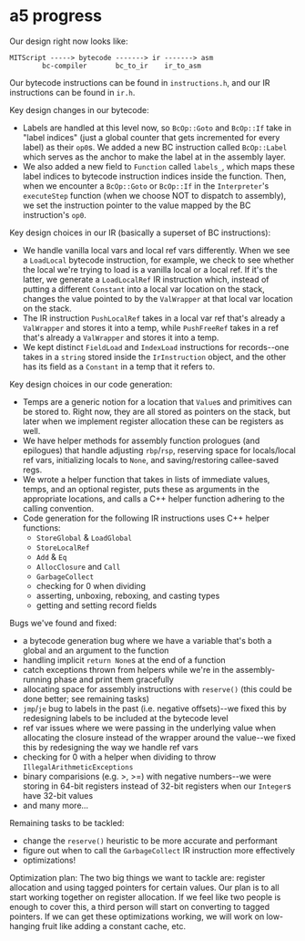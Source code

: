 # a5 progress

Our design right now looks like:

    MITScript -----> bytecode -------> ir -------> asm
            bc-compiler       bc_to_ir    ir_to_asm

Our bytecode instructions can be found in `instructions.h`, and our IR instructions can be found in `ir.h`.

Key design changes in our bytecode:
* Labels are handled at this level now, so `BcOp::Goto` and `BcOp::If` take in "label indices" (just a global counter that gets incremented for every label) as their `op0`s. We added a new BC instruction called `BcOp::Label` which serves as the anchor to make the label at in the assembly layer.
* We also added a new field to `Function` called `labels_`, which maps these label indices to bytecode instruction indices inside the function. Then, when we encounter a `BcOp::Goto` or `BcOp::If` in the `Interpreter`'s `executeStep` function (when we choose NOT to dispatch to assembly), we set the instruction pointer to the value mapped by the BC instruction's `op0`.

Key design choices in our IR (basically a superset of BC instructions):
* We handle vanilla local vars and local ref vars differently. When we see a `LoadLocal` bytecode instruction, for example, we check to see whether the local we're trying to load is a vanilla local or a local ref. If it's the latter, we generate a `LoadLocalRef` IR instruction which, instead of putting a different `Constant` into a local var location on the stack, changes the value pointed to by the `ValWrapper` at that local var location on the stack.
* The IR instruction `PushLocalRef` takes in a local var ref that's already a `ValWrapper` and stores it into a temp, while `PushFreeRef` takes in a ref that's already a `ValWrapper` and stores it into a temp.
* We kept distinct `FieldLoad` and `IndexLoad` instructions for records--one takes in a `string` stored inside the `IrInstruction` object, and the other has its field as a `Constant` in a temp that it refers to.

Key design choices in our code generation:
* Temps are a generic notion for a location that `Value`s and primitives can be stored to. Right now, they are all stored as pointers on the stack, but later when we implement register allocation these can be registers as well.
* We have helper methods for assembly function prologues (and epilogues) that handle adjusting `rbp`/`rsp`, reserving space for locals/local ref vars, initializing locals to `None`, and saving/restoring callee-saved regs.
* We wrote a helper function that takes in lists of immediate values, temps, and an optional register, puts these as arguments in the appropriate locations, and calls a C++ helper function adhering to the calling convention.
* Code generation for the following IR instructions uses C++ helper functions:
  * `StoreGlobal` & `LoadGlobal`
  * `StoreLocalRef`
  * `Add` & `Eq`
  * `AllocClosure` and `Call`
  * `GarbageCollect`
  * checking for 0 when dividing
  * asserting, unboxing, reboxing, and casting types
  * getting and setting record fields

Bugs we've found and fixed:
* a bytecode generation bug where we have a variable that's both a global and an argument to the function
* handling implicit `return None`s at the end of a function
* catch exceptions thrown from helpers while we're in the assembly-running phase and print them gracefully
* allocating space for assembly instructions with `reserve()` (this could be done better; see remaining tasks)
* `jmp`/`je` bug to labels in the past (i.e. negative offsets)--we fixed this by redesigning labels to be included at the bytecode level
* ref var issues where we were passing in the underlying value when allocating the closure instead of the wrapper around the value--we fixed this by redesigning the way we handle ref vars
* checking for 0 with a helper when dividing to throw `IllegalArithmeticExceptions`
* binary comparisions (e.g. >, >=) with negative numbers--we were storing in 64-bit registers instead of 32-bit registers when our `Integer`s have 32-bit values
* and many more...

Remaining tasks to be tackled:
* change the `reserve()` heuristic to be more accurate and performant
* figure out when to call the `GarbageCollect` IR instruction more effectively
* optimizations!

Optimization plan: 
The two big things we want to tackle are: register allocation and using tagged pointers for certain values. Our plan is to all start working together on register allocation. If we feel like two people is enough to cover this, a third person will start on converting to tagged pointers. If we can get these optimizations working, we will work on low-hanging fruit like adding a constant cache, etc. 
